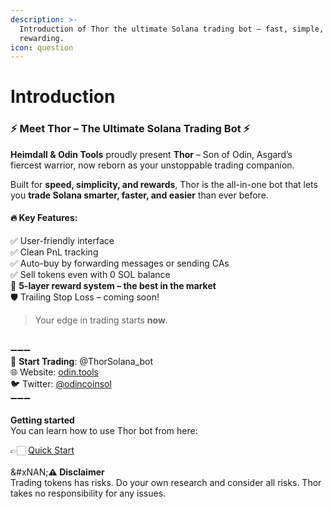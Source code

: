 ```yaml
---
description: >-
  Introduction of Thor the ultimate Solana trading bot – fast, simple, and
  rewarding.
icon: question
---
```


# Introduction

### ⚡️ Meet Thor – The Ultimate Solana Trading Bot ⚡️

**Heimdall & Odin Tools** proudly present **Thor** – Son of Odin, Asgard’s fiercest warrior, now reborn as your unstoppable trading companion.

Built for **speed, simplicity, and rewards**, Thor is the all-in-one bot that lets you **trade Solana smarter, faster, and easier** than ever before.

#### 🔥 Key Features:

✅ User-friendly interface\
✅ Clean PnL tracking\
✅ Auto-buy by forwarding messages or sending CAs\
✅ Sell tokens even with 0 SOL balance\
🤑 **5-layer reward system – the best in the market**\
🛡️ Trailing Stop Loss – coming soon!

> Your edge in trading starts **now**.

\
➖➖➖\
🚀 **Start Trading**: @ThorSolana\_bot\
🌐 Website: [odin.tools](https://odin.tools)\
🐦 Twitter: [@odincoinsol](https://x.com/odincoinsol)\
➖➖➖\
\
**Getting started**\
You can learn how to use Thor bot from here:

👉🏻 [Quick Start](getting-started-with-thor.md)\
\
&#xNAN;**⚠️ Disclaimer**\
Trading tokens has risks. Do your own research and consider all risks. Thor takes no responsibility for any issues.
